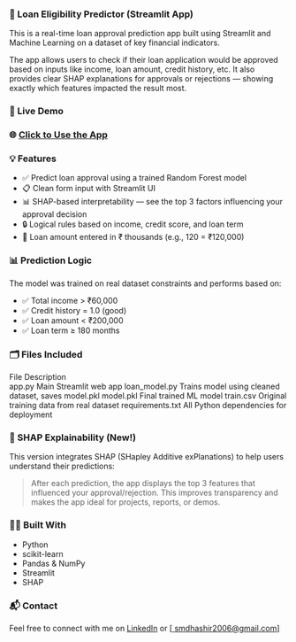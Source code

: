 ### 📘 Loan Eligibility Predictor (Streamlit App)

This is a real-time loan approval prediction app built using Streamlit and Machine Learning on a dataset of key financial indicators.

The app allows users to check if their loan application would be approved based on inputs like income, loan amount, credit history, etc. It also provides clear SHAP explanations for approvals or rejections — showing exactly which features impacted the result most.

### 🚀 Live Demo

### 🌐 [Click to Use the App](https://loan-eligibility-app-000.streamlit.app/)

### 💡 Features
- ✅ Predict loan approval using a trained Random Forest model
- 📋 Clean form input with Streamlit UI
- 📊 SHAP-based interpretability — see the top 3 factors influencing your approval decision
- 🔒 Logical rules based on income, credit score, and loan term
- 🧮 Loan amount entered in ₹ thousands (e.g., 120 = ₹120,000)

### 📊 Prediction Logic
The model was trained on real dataset constraints and performs based on:
- ✅ Total income > ₹60,000
- ✅ Credit history = 1.0 (good)
- ✅ Loan amount < ₹200,000
- ✅ Loan term ≥ 180 months
  
### 🗂 Files Included
File   	Description     
app.py	Main Streamlit web app
loan_model.py	Trains model using cleaned dataset, saves model.pkl
model.pkl	Final trained ML model
train.csv	Original training data from real dataset
requirements.txt	All Python dependencies for deployment

### 🧠 SHAP Explainability (New!)
This version integrates SHAP (SHapley Additive exPlanations) to help users understand their predictions:
> After each prediction, the app displays the top 3 features that influenced your approval/rejection.
This improves transparency and makes the app ideal for projects, reports, or demos.

### 👨‍💻 Built With
- Python
- scikit-learn
- Pandas & NumPy
- Streamlit
- SHAP

### 📬 Contact
Feel free to connect with me on [LinkedIn](www.linkedin.com/in/mohammed-hashir-99793428a) or \[[ smdhashir2006@gmail.com](mailto:smdhashir2006@gmail.com)]
